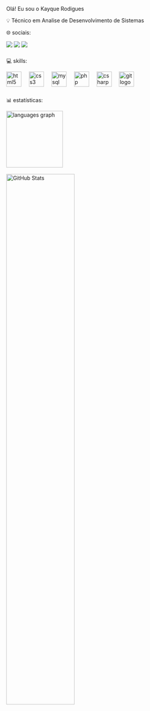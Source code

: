  Olá! Eu sou o Kayque Rodigues

 💡 Técnico em Analise de Desenvolvimento de Sistemas 

🌐 sociais:

<div>
 <a href="https://www.instagram.com/kay.rf/" target="_blank"><img src="https://img.shields.io/badge/-Instagram-%23E4405F?style=for-the-badge&logo=instagram&logoColor=white" target="_blank"></a>
  <a href = "mailto:kayquerodrigues.f@gmail.com"><img src="https://img.shields.io/badge/-Gmail-%23333?style=for-the-badge&logo=gmail&logoColor=white" target="_blank"></a>
<a href="https://www.linkedin.com/in/kayque-rodrigues-1ab1b4241/" target="_blank"><img src="https://img.shields.io/badge/-LinkedIn-%230077B5?style=for-the-badge&logo=linkedin&logoColor=white" target="_blank"></a> 
</div>

###

 💻 skills:
<div align="left">
  <img src="https://cdn.jsdelivr.net/gh/devicons/devicon/icons/html5/html5-original.svg" height="40" alt="html5 logo"  />
  <img width="12" />
  <img src="https://cdn.jsdelivr.net/gh/devicons/devicon/icons/css3/css3-original.svg" height="40" alt="css3 logo"  />
  <img width="12" />
  <img src="https://cdn.jsdelivr.net/gh/devicons/devicon/icons/mysql/mysql-original.svg" height="40" alt="mysql logo"  />
  <img width="12" />
  <img src="https://cdn.jsdelivr.net/gh/devicons/devicon/icons/php/php-original.svg" height="40" alt="php logo"  />
  <img width="12" />
  <img src="https://cdn.jsdelivr.net/gh/devicons/devicon/icons/csharp/csharp-original.svg" height="40" alt="csharp logo"  />
  <img width="12" />
  <img src="https://cdn.jsdelivr.net/gh/devicons/devicon/icons/git/git-original.svg" height="40" alt="git logo"  />
  </div>

###
</div>

###


 📊 estatísticas:


<div>
  <img src="https://github-readme-stats.vercel.app/api/top-langs?username=kayfidelis&locale=en&hide_title=false&layout=compact&card_width=320&langs_count=5&theme=dracula&hide_border=false&order=2" height="150" alt="languages graph"  />
</div>
</br>
<div>
  <img width ="60%" src="https://github-readme-streak-stats.herokuapp.com/?user=kayfidelis&stroke=ffffff&background=1c1917&ring=A45EE5&fire=A45EE5&currStreakNum=ffffff&currStreakLabel=A45EE5&sideNums=ffffff&sideLabels=ffffff&dates=ffffff&hide_border=true" alt="GitHub Stats"/>
</div>



